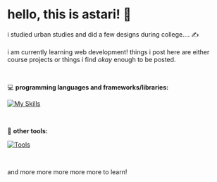 # hello, this is astari! 👋



i studied urban studies and did a few designs during college.... ✍️
<br/>
<br/>
i am currently learning web development! things i post here are either course projects or things i find *okay* enough to be posted.

<br/>

💻  **programming languages and frameworks/libraries:**

[![My Skills](https://skillicons.dev/icons?i=js,ts,html,css,react,nextjs,redux,tailwind,mysql&theme=light)](https://skillicons.dev)

<br/>

💾  **other tools:**

[![Tools](https://skillicons.dev/icons?i=vscode,ps,ai,autocad,sketchup&theme=light)](https://skillicons.dev)

<br/>

and more more more more more to learn!
